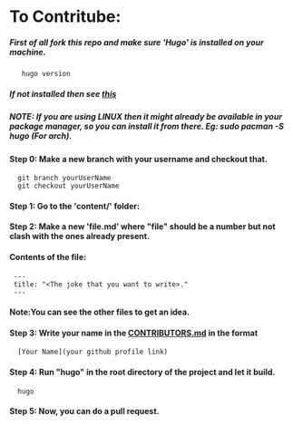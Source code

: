 # To Contritube:
 ##### First of all fork this repo and make sure 'Hugo' is installed on your machine.
       hugo version
 ##### If not installed then see [this](https://gohugo.io/getting-started/installing)
 ##### NOTE: If you are using LINUX then it might already be available in your package manager, so you can install it from there.  Eg: sudo pacman -S hugo (For arch).
 #### Step 0: Make a new branch with your username and checkout that.
      git branch yourUserName
      git checkout yourUserName
 #### Step 1: Go to the 'content/' folder:
 #### Step 2: Make a new 'file.md' where "file" should be a number but not clash with the ones already present.
 #### Contents of the file:
     ---
     title: "<The joke that you want to write>."
     ---
 #### Note:You can see the other files to get an idea.
 
 #### Step 3: Write your name in the [CONTRIBUTORS.md](CONTRIBUTORS.md) in the format 
      [Your Name](your github profile link)
 #### Step 4: Run "hugo" in the root directory of the project and let it build.
      hugo
 #### Step 5: Now, you can do a pull request.

